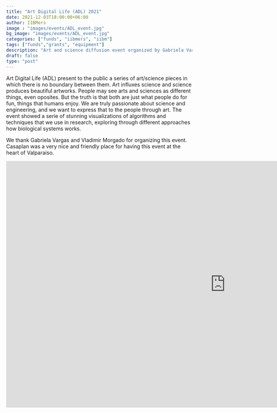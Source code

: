 ```yaml
---
title: "Art Digital Life (ADL) 2021"
date: 2021-12-03T18:00:00+06:00
author: IIBMers
image : "images/events/ADL_event.jpg"
bg_image: "images/events/ADL_event.jpg"
categories: ["funds", "iibmers", "iibm"]
tags: ["funds","grants", "equipment"]
description: "Art and science diffusion event organized by Gabriela Vargas and Vladimir Morgado held in Casaplan, Valparaíso. IIBMers supported this activity with content and interactive installations"
draft: false
type: "post"
---
```



Art Digital Life (ADL) present to the public a series of art/science pieces in which there is no boundary between them. Art influxes science and science produces beautiful artworks. People may see arts and sciences as different things, even oposites. But the truth is that both are just what people do for fun, things that humans enjoy. We are truly passionate about science and engineering, and we want to express that to the people through art. The event showed a serie of stunning visualizations of algorithms and techniques that we use in research, exploring through different approaches how biological systems works.

We thank Gabriela Vargas and Vladimir Morgado for organizing this event. Casaplan was a very nice and friendly place for having this event at the heart of Valparaíso.

<iframe width="1184" height="666" src="https://www.youtube.com/embed/EocuSkHZzmg" title="YouTube video player" frameborder="0" allow="accelerometer; autoplay; clipboard-write; encrypted-media; gyroscope; picture-in-picture" allowfullscreen></iframe>
